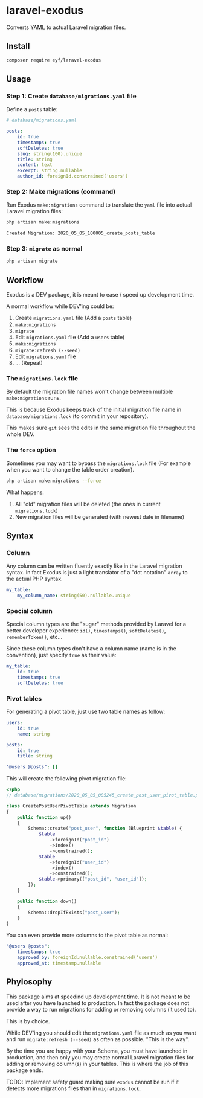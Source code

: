 # laravel-exodus

Converts YAML to actual Laravel migration files.

## Install

```bash
composer require eyf/laravel-exodus
```

## Usage

### Step 1: Create `database/migrations.yaml` file

Define a `posts` table:

```yaml
# database/migrations.yaml

posts:
    id: true
    timestamps: true
    softDeletes: true
    slug: string(100).unique
    title: string
    content: text
    excerpt: string.nullable
    author_id: foreignId.constrained('users')
```

### Step 2: Make migrations (command)

Run Exodus `make:migrations` command to translate the `yaml` file into actual Laravel migration files:

```bash
php artisan make:migrations

Created Migration: 2020_05_05_100005_create_posts_table
```

### Step 3: `migrate` as normal

```bash
php artisan migrate
```

## Workflow

Exodus is a DEV package, it is meant to ease / speed up development time.

A normal workflow while DEV'ing could be:

1. Create `migrations.yaml` file (Add a `posts` table)
2. `make:migrations`
3. `migrate`
4. Edit `migrations.yaml` file (Add a `users` table)
5. `make:migrations`
6. `migrate:refresh (--seed)`
7. Edit `migrations.yaml` file
8. ... (Repeat)

### The `migrations.lock` file

By default the migration file names won't change between multiple `make:migrations` runs.

This is because Exodus keeps track of the initial migration file name in `database/migrations.lock` (to commit in your repository).

This makes sure `git` sees the edits in the same migration file throughout the whole DEV.

### The `force` option

Sometimes you may want to bypass the `migrations.lock` file (For example when you want to change the table order creation).

```bash
php artisan make:migrations --force
```

What happens:

1. All "old" migration files will be deleted (the ones in current `migrations.lock`)
2. New migration files will be generated (with newest date in filename)

## Syntax

### Column

Any column can be written fluently exactly like in the Laravel migration syntax. In fact Exodus is just a light translator of a "dot notation" `array` to the actual PHP syntax.

```yaml
my_table:
    my_column_name: string(50).nullable.unique
```

### Special column

Special column types are the "sugar" methods provided by Laravel for a better developer experience: `id()`, `timestamps()`, `softDeletes()`, `rememberToken()`, etc...

Since these column types don't have a column name (name is in the convention), just specify `true` as their value:

```yaml
my_table:
    id: true
    timestamps: true
    softDeletes: true
```

### Pivot tables

For generating a pivot table, just use two table names as follow:

```yaml
users:
    id: true
    name: string

posts:
    id: true
    title: string

"@users @posts": []
```

This will create the following pivot migration file:

```php
<?php
// database/migrations/2020_05_05_085245_create_post_user_pivot_table.php

class CreatePostUserPivotTable extends Migration
{
    public function up()
    {
        Schema::create("post_user", function (Blueprint $table) {
            $table
                ->foreignId("post_id")
                ->index()
                ->constrained();
            $table
                ->foreignId("user_id")
                ->index()
                ->constrained();
            $table->primary(["post_id", "user_id"]);
        });
    }

    public function down()
    {
        Schema::dropIfExists("post_user");
    }
}
```

You can even provide more columns to the pivot table as normal:

```yaml
"@users @posts":
    timestamps: true
    approved_by: foreignId.nullable.constrained('users')
    approved_at: timestamp.nullable
```

## Phylosophy

This package aims at speedind up development time. It is not meant to be used after you have launched to production. In fact the package does not provide a way to run migrations for adding or removing columns (it used to).

This is by choice.

While DEV'ing you should edit the `migrations.yaml` file as much as you want and run `migrate:refresh (--seed)` as often as possible. "This is the way".

By the time you are happy with your Schema, you must have launched in production, and then only you may create normal Laravel migration files for adding or removing column(s) in your tables. This is where the job of this package ends.

TODO: Implement safety guard making sure `exodus` cannot be run if it detects more migrations files than in `migrations.lock`.
